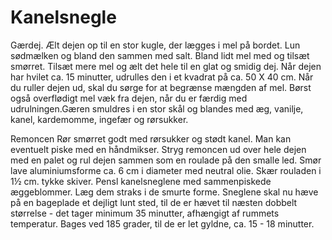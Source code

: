 # Kanelsnegle

Gærdej.
Ælt dejen op til en stor kugle, der lægges i mel på bordet. Lun sødmælken og bland den sammen med salt. Bland lidt mel med og tilsæt smørret. Tilsæt mere mel og ælt det hele til en glat og smidig dej. 
Når dejen har hvilet ca. 15 minutter, udrulles den i et kvadrat på ca. 50 X 40 cm. Når du ruller dejen ud, skal du sørge for at begrænse mængden af mel. Børst også overflødigt mel væk fra dejen, når du er færdig med udrulningen.Gæren smuldres i en stor skål og blandes med æg, vanilje, kanel, kardemomme, ingefær og rørsukker. 

Remoncen
Rør smørret godt med rørsukker og stødt kanel. Man kan eventuelt piske med en håndmikser. 
Stryg remoncen ud over hele dejen med en palet og rul dejen sammen som en roulade på den smalle led.
Smør lave aluminiumsforme ca. 6 cm i diameter med neutral olie. Skær rouladen i 1½ cm.
tykke skiver. 
Pensl kanelsneglene med sammenpiskede æggeblommer. 
Læg dem straks i de smurte forme.
Sneglene skal nu hæve på en bageplade et dejligt lunt sted, til de er hævet til næsten dobbelt størrelse - det tager minimum 35 minutter, afhængigt af rummets temperatur. 
Bages ved 185 grader, til de er let gyldne, ca. 15 - 18 minutter.

